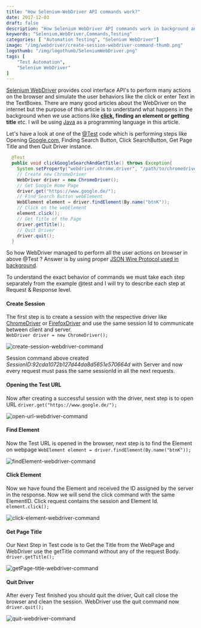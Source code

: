 ```yaml
---
title: "How Selenium-WebDriver API commands work?"
date: 2017-12-03
draft: false
description: "How Selenium WebDriver API commands work in background and understanding what happens on code level when we run our test."
keywords: "Selenium,WebDriver,Commands,Testing"
categories: [ "Automation Testing", "Selenium WebDriver"]
image: "/img/webdriver/create-session-webdriver-command-thumb.png"
logothumb: "/img/logothumb/SeleniumWebDriver.png"
tags: [
    "Test Automation",
    "Selenium WebDriver"
]
---
```

[Selenium WebDriver](http://www.seleniumhq.org/projects/webdriver/) provides cool interface API's to perform many actions on the browser and simulate the user behaviors like the click or enter Text in the TextBoxes. There are many good articles about the WebDriver on the internet but the purpose of this article is to understand what happens in the background when we use actions like **[click](https://saucelabs.com/resources/articles/the-selenium-click-command), finding an element or getting title** etc. I will be using [Java](https://java.com/en/download/) as a programming language in this article.

Let's have a look at one of the [@Test](http://junit.sourceforge.net/javadoc/org/junit/Test.html) code which is performing steps like Opening [Google.com](https://www.google.com), Finding Search Button, Click SearchButton, Get Page Title and then Quit Driver instance.

```java
  @Test
  public void clickGoogleSearchAndGetTitle() throws Exception{
    System.setProperty("webdriver.chrome.driver", "/path/to/chromedriver");
    // Create new ChromeDriver
    WebDriver driver = new ChromeDriver();
    // Get Google Home Page
    driver.get("https://www.google.de/");
    // Find Search Button webElement
    WebElement element = driver.findElement(By.name("btnK"));
    // Click on the webElement
    element.click();
    // Get Title of the Page
    driver.getTitle();
    // Quit Driver
    driver.quit();
  }
```
So how WebDriver managed to perform all the user actions on browser in above @Test ? Answer is by using proper [JSON Wire Protocol used in background](https://www.pawangaria.com/post/automation/selenium-webdriver-architecture-using-json-wire-protocol/).

To understand the exact behavior of commands we must take each step separately from the example @test and I will try to describe each step at Request & Response level.

#### Create Session
The first step is to create a session with the respective driver like [ChromeDriver](https://sites.google.com/a/chromium.org/chromedriver/) or [FirefoxDriver](https://github.com/mozilla/geckodriver/) and use the same session Id to communicate between client and server.  
`WebDriver driver = new ChromeDriver();`

![create-session-webdriver-command](/img/webdriver/create-session-webdriver-command.png)

Session command above created *SessionID:92cda1072b127d44da8d5651e570664d* with Server and now every request must pass the same sessionId in all the next requests.

#### Opening the Test URL
Now after creating a successful session with the driver, next step is to open URL
`driver.get("https://www.google.de/");`

![open-url-webdriver-command](/img/webdriver/open-url-webdriver-command.png)

#### Find Element
Now the Test URL is opened in the browser, next step is to find the Element on webpage
`WebElement element = driver.findElement(By.name("btnK"));`

![findElement-webdriver-command](/img/webdriver/findElement-webdriver-command.png)

#### Click Element
Now we have found the Element and received the ID assigned by the server in the response. Now we will send the click command with the same ElementID. Click request contains the session and Element Id.  
`element.click();`

![click-element-webdriver-command](/img/webdriver/click-element-webdriver-command.png)

#### Get Page Title
Our Next Step in Test code is to Get the Title from the WebPage and WebDriver use the getTitle command without any of the request Body.  
`driver.getTitle();`

![getPage-title-webdriver-command](/img/webdriver/getPage-title-webdriver-command.png)

#### Quit Driver
After every Test finished you should quit the driver, Quit call close the browser and clean the session. WebDriver use the quit command now  
`driver.quit();`

![quit-webdriver-command](/img/webdriver/quit-webdriver-command.png)
